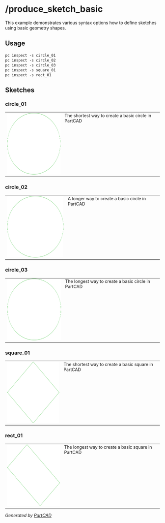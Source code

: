 # /produce_sketch_basic

This example demonstrates various syntax options how to define sketches using basic geometry shapes.


## Usage
```shell
pc inspect -s circle_01
pc inspect -s circle_02
pc inspect -s circle_03
pc inspect -s square_01
pc inspect -s rect_01
```


## Sketches

### circle_01
<table><tr>
<td valign=top><img src="./circle_01.svg" width="200" height="200"></td>
<td valign=top>The shortest way to create a basic circle in PartCAD</td>
</tr></table>

### circle_02
<table><tr>
<td valign=top><img src="./circle_02.svg" width="200" height="200"></td>
<td valign=top>A longer way to create a basic circle in PartCAD</td>
</tr></table>

### circle_03
<table><tr>
<td valign=top><img src="./circle_03.svg" width="200" height="200"></td>
<td valign=top>The longest way to create a basic circle in PartCAD</td>
</tr></table>

### square_01
<table><tr>
<td valign=top><img src="./square_01.svg" width="200" height="200"></td>
<td valign=top>The shortest way to create a basic square in PartCAD</td>
</tr></table>

### rect_01
<table><tr>
<td valign=top><img src="./rect_01.svg" width="200" height="200"></td>
<td valign=top>The longest way to create a basic square in PartCAD</td>
</tr></table>

*Generated by [PartCAD](https://partcad.org/)*
